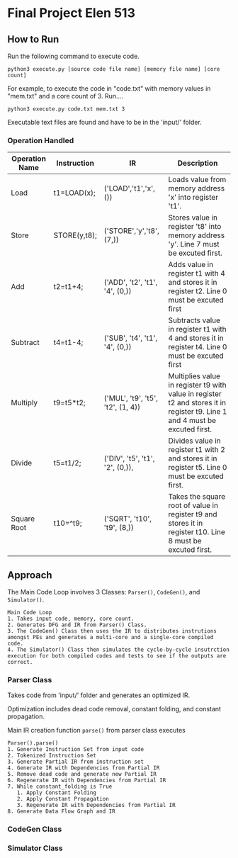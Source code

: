 # Final Project Elen 513


## How to Run

Run the following command to execute code.
```
python3 execute.py [source code file name] [memory file name] [core count]
```

For example, to execute the code in "code.txt" with memory values in "mem.txt" and a core count of 3. Run....
```
python3 execute.py code.txt mem.txt 3
```
Executable text files are found and have to be in the 'input/' folder.

### Operation Handled
|Operation Name| Instruction | IR | Description |
|----------|----------|--------------------------|----------|
|Load|t1=LOAD(x);|('LOAD','t1','x',()) |Loads value from memory address 'x' into register 't1'.|
|Store|STORE(y,t8);|('STORE','y','t8',(7,))|Stores value in register 't8' into memory address 'y'. Line 7 must be excuted first. |
|Add|t2=t1+4;|('ADD', 't2', 't1', '4', (0,))|Adds value in register t1 with 4 and stores it in register t2. Line 0 must be excuted first|
|Subtract|t4=t1-4;|('SUB', 't4', 't1', '4', (0,))|Subtracts value in register t1 with 4 and stores it in register t4. Line 0 must be excuted first|
|Multiply|t9=t5*t2;|('MUL', 't9', 't5', 't2', (1, 4))|Multiplies value in register t9 with value in register t2 and stores it in register t9. Line 1 and 4 must be excuted first.|
|Divide|t5=t1/2;|('DIV', 't5', 't1', '2', (0,)),|Divides value in register t1 with 2 and stores it in register t5. Line 0 must be excuted first.|
|Square Root|t10=^t9;| ('SQRT', 't10', 't9', (8,))|Takes the square root of value in register t9 and stores it in register t10. Line 8 must be excuted first.|



## Approach



The Main Code Loop involves 3 Classes: ```Parser()```, ```CodeGen()```, and ```Simulator()```.
```
Main Code Loop
1. Takes input code, memory, core count.
2. Generates DFG and IR from Parser() Class.
3. The CodeGen() Class then uses the IR to distributes instrutions amongst PEs and generates a multi-core and a single-core compiled code. 
4. The Simulator() Class then simulates the cycle-by-cycle insutrction execution for both compiled codes and tests to see if the outputs are correct.
```



### Parser Class

Takes code from 'input/' folder and generates an optimized IR. 

Optimization includes dead code removal, constant folding, and constant propagation. 

Main IR creation function ```parse()``` from parser class executes
```
Parser().parse()
1. Generate Instruction Set from input code
2. Tokenized Instruction Set
3. Generate Partial IR from instruction set
4. Generate IR with Dependencies from Partial IR
5. Remove dead code and generate new Partial IR
6. Regenerate IR with Dependencies from Partial IR
7. While constant_folding is True
   1. Apply Constant Folding
   2. Apply Constant Propagation
   3. Regenerate IR with Dependencies from Partial IR
8. Generate Data Flow Graph and IR
```

### CodeGen Class


### Simulator Class








